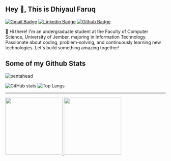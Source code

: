 ## Hey 👋, This is Dhiyaul Faruq
[![Gmail Badge](https://img.shields.io/badge/-dhiyaaf19@gmail.com-c14438?style=flat&logo=Gmail&logoColor=white&link=mailto:dhiyaaf19@gmail.com)](mailto:dhiyaaf19@gmail.com) 
[![Linkedin Badge](https://img.shields.io/badge/-Dhiyaul%20Faruq-0072b1?style=flat&logo=Linkedin&logoColor=white&link=https://www.linkedin.com/in/dhiyaul-faruq/)](https://www.linkedin.com/in/dhiyaul-faruq/) 
[![Github Badge](https://img.shields.io/badge/-pentahead-grey?style=flat&logo=github&logoColor=white&link=https://github.com/pentahead/)](https://www.github.com/pentahead/)

<p align='left'>👋 Hi there! I'm an undergraduate student at the Faculty of Computer Science, University of Jember, majoring in Information Technology. Passionate about coding, problem-solving, and continuously learning new technologies. Let's build something amazing together!</p>

## Some of my Github Stats
<p align='left'> <img src='https://komarev.com/ghpvc/?username=pentahead' alt='pentahead' /> </p>

![ GitHub stats](https://github-readme-stats.vercel.app/api?username=pentahead&theme=midnight-purple&show_icons=true)
![Top Langs](https://github-readme-stats.vercel.app/api/top-langs/?username=pentahead&theme=midnight-purple&show_icons=true&layout=compact)

---
<p align="left">
  <a href="https://github.com/pentahead">
  <img height="180em" src="https://github-readme-streak-stats.herokuapp.com/?user=pentahead&theme=algolia&hide_border=false"/>
</a>
<a href="https://github.com/pentahead">
  <img height="180em"  src="https://github-readme-stats-eight-theta.vercel.app/api/top-langs/?username=pentahead&layout=compact&langs_count=8&theme=algolia"/>
</a>
</p>


